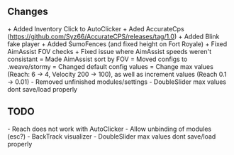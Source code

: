 ## Changes
\+ Added Inventory Click to AutoClicker
\+ Aded AccurateCps (https://github.com/Syz66/AccurateCPS/releases/tag/1.0)
\+ Added Blink fake player
\+ Added SumoFences (and fixed height on Fort Royale)
\+ Fixed AimAssist FOV checks
\+ Fixed issue where AimAssist speeds weren't consistant
= Made AimAssist sort by FOV
= Moved configs to .weave/stormy
= Changed default config values
= Change max values (Reach: 6 -> 4, Velocity 200 -> 100), as well as increment values (Reach 0.1 -> 0.01)
\- Removed unfinished modules/settings
\- DoubleSlider max values dont save/load properly
## TODO
\- Reach does not work with AutoClicker
\- Allow unbinding of modules (esc?)
\- BackTrack visualizer
\- DoubleSlider max values dont save/load properly

